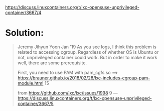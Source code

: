https://discuss.linuxcontainers.org/t/lxc-opensuse-unprivileged-container/3667/4

# Solution:
>Jeremy
>Jihyun Yoon
>Jan '19
>As you see logs, I think this problem is related to accessing cgroup.
>Regardless of whether OS is Ubuntu or not, unprivileged container could work.
>But in order to make it work well, there are some prerequisite.
>
>First, you need to use PAM with pam_cgfs.so
>==> https://brauner.github.io/2018/02/28/lxc-includes-cgroup-pam-module.html 15
>
>from https://github.com/lxc/lxc/issues/1998 9
—https://discuss.linuxcontainers.org/t/lxc-opensuse-unprivileged-container/3667/5
